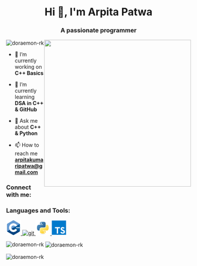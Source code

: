 <h1 align="center">Hi 👋, I'm Arpita Patwa</h1>
<h3 align="center">A passionate programmer </h3>
<img align="right" width="400" height="400" src="https://www.google.com/imgres?q=coder%20girl%20programmer&imgurl=https%3A%2F%2Fimg.freepik.com%2Ffree-vector%2Fcute-girl-hacker-operating-laptop-cartoon-vector-icon-illustration-people-technology-isolated-flat_138676-9487.jpg%3Fsemt%3Dais_items_boosted%26w%3D740&imgrefurl=https%3A%2F%2Fwww.freepik.com%2Ffree-photos-vectors%2Fgirl-programmer&docid=5HZJQlo6vWlLZM&tbnid=QpvIJnPez8s3qM&vet=12ahUKEwi4_5Pwxt6NAxVY4jgGHQbFKnUQM3oECBcQAA..i&w=740&h=740&hcb=2&ved=2ahUKEwi4_5Pwxt6NAxVY4jgGHQbFKnUQM3oECBcQAA">

<p align="left"> <img src="https://komarev.com/ghpvc/?username=doraemon-rk&label=Profile%20views&color=0e75b6&style=flat" alt="doraemon-rk" /> </p>

- 🔭 I’m currently working on **C++ Basics**

- 🌱 I’m currently learning **DSA in C++ & GitHub**

- 💬 Ask me about **C++ & Python**

- 📫 How to reach me **arpitakumaripatwa@gmail.com**

<h3 align="left">Connect with me:</h3>
<p align="left">
</p>

<h3 align="left">Languages and Tools:</h3>
<p align="left"> <a href="https://www.w3schools.com/cpp/" target="_blank" rel="noreferrer"> <img src="https://raw.githubusercontent.com/devicons/devicon/master/icons/cplusplus/cplusplus-original.svg" alt="cplusplus" width="40" height="40"/> </a> <a href="https://git-scm.com/" target="_blank" rel="noreferrer"> <img src="https://www.vectorlogo.zone/logos/git-scm/git-scm-icon.svg" alt="git" width="40" height="40"/> </a> <a href="https://www.python.org" target="_blank" rel="noreferrer"> <img src="https://raw.githubusercontent.com/devicons/devicon/master/icons/python/python-original.svg" alt="python" width="40" height="40"/> </a> <a href="https://www.typescriptlang.org/" target="_blank" rel="noreferrer"> <img src="https://raw.githubusercontent.com/devicons/devicon/master/icons/typescript/typescript-original.svg" alt="typescript" width="40" height="40"/> </a> </p>

<p><img align="left" src="https://github-readme-stats.vercel.app/api/top-langs?username=doraemon-rk&show_icons=true&locale=en&layout=compact" alt="doraemon-rk" /></p>

<p>&nbsp;<img align="center" src="https://github-readme-stats.vercel.app/api?username=doraemon-rk&show_icons=true&locale=en" alt="doraemon-rk" /></p>

<p><img align="center" src="https://github-readme-streak-stats.herokuapp.com/?user=doraemon-rk&" alt="doraemon-rk" /></p>
